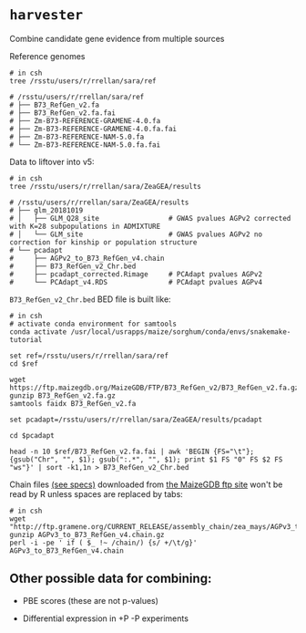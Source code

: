 # `harvester`
Combine candidate gene evidence from multiple sources

Reference genomes

```{sh}
# in csh
tree /rsstu/users/r/rrellan/sara/ref

# /rsstu/users/r/rrellan/sara/ref
# ├── B73_RefGen_v2.fa
# ├── B73_RefGen_v2.fa.fai
# ├── Zm-B73-REFERENCE-GRAMENE-4.0.fa
# ├── Zm-B73-REFERENCE-GRAMENE-4.0.fa.fai
# ├── Zm-B73-REFERENCE-NAM-5.0.fa
# └── Zm-B73-REFERENCE-NAM-5.0.fa.fai
```

Data to liftover into v5:

```{sh}
# in csh
tree /rsstu/users/r/rrellan/sara/ZeaGEA/results

# /rsstu/users/r/rrellan/sara/ZeaGEA/results
# ├── glm_20181019
# │   ├── GLM_Q28_site                 # GWAS pvalues AGPv2 corrected with K=28 subpopulations in ADMIXTURE
# │   └── GLM_site                     # GWAS pvalues AGPv2 no correction for kinship or population structure
# └── pcadapt
#     ├── AGPv2_to_B73_RefGen_v4.chain
#     ├── B73_RefGen_v2_Chr.bed
#     ├── pcadapt_corrected.Rimage     # PCAdapt pvalues AGPv2
#     └── PCAdapt_v4.RDS               # PCAdapt pvalues AGPv4
```

`B73_RefGen_v2_Chr.bed` BED file is built like:

```{sh}
# in csh
# activate conda environment for samtools
conda activate /usr/local/usrapps/maize/sorghum/conda/envs/snakemake-tutorial

set ref=/rsstu/users/r/rrellan/sara/ref
cd $ref 

wget https://ftp.maizegdb.org/MaizeGDB/FTP/B73_RefGen_v2/B73_RefGen_v2.fa.gz 
gunzip B73_RefGen_v2.fa.gz
samtools faidx B73_RefGen_v2.fa

set pcadapt=/rsstu/users/r/rrellan/sara/ZeaGEA/results/pcadapt

cd $pcadapt

head -n 10 $ref/B73_RefGen_v2.fa.fai | awk 'BEGIN {FS="\t"}; {gsub("Chr", "", $1); gsub(":.*", "", $1); print $1 FS "0" FS $2 FS "ws"}' | sort -k1,1n > B73_RefGen_v2_Chr.bed

```

Chain files [(see specs)](https://genome.ucsc.edu/goldenPath/help/chain.html)  downloaded from [the MaizeGDB ftp site](http://ftp.gramene.org/CURRENT_RELEASE/assembly_chain/zea_mays/) won't be read by R unless spaces are replaced by tabs:

```{sh}
# in csh
wget "http://ftp.gramene.org/CURRENT_RELEASE/assembly_chain/zea_mays/AGPv3_to_B73_RefGen_v4.chain.gz"
gunzip AGPv3_to_B73_RefGen_v4.chain.gz
perl -i -pe ' if ( $_ !~ /chain/) {s/ +/\t/g}' AGPv3_to_B73_RefGen_v4.chain
```

## Other possible data for combining:

  - PBE scores (these are not p-values)
  
  - Differential expression in +P -P experiments



